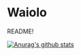 # Waiolo

README!

[![Anurag's github stats](https://github-readme-stats.vercel.app/api?Waiolo=anuraghazra&theme=radical&show_icons=true)](https://github.com/anuraghazra/github-readme-stats)
